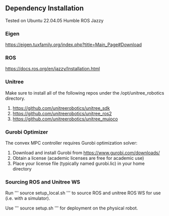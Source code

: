 


## Dependency Installation
Tested on Ubuntu 22.04.05 Humble
ROS Jazzy

### Eigen
https://eigen.tuxfamily.org/index.php?title=Main_Page#Download

### ROS
https://docs.ros.org/en/jazzy/Installation.html

### Unitree
Make sure to install all of the following repos under the /opt/unitree_robotics directory.

1. https://github.com/unitreerobotics/unitree_sdk
2. https://github.com/unitreerobotics/unitree_ros2
3. https://github.com/unitreerobotics/unitree_mujoco

### Gurobi Optimizer
The convex MPC controller requires Gurobi optimization solver:

1. Download and install Gurobi from https://www.gurobi.com/downloads/
2. Obtain a license (academic licenses are free for academic use)
3. Place your license file (typically named gurobi.lic) in your home directory
<!-- 4. Set the environment variable before running:
   ```bash
   export GRB_LICENSE_FILE="/home/daniel/gurobi.lic"
   ```
5. For persistent setup, add to your .bashrc:
   ```bash
   echo 'export GRB_LICENSE_FILE="/home/daniel/gurobi.lic"' >> ~/.bashrc
   source ~/.bashrc
   ``` -->


### Sourcing ROS and Unitree WS
Run
'''
source setup_local.sh
'''
to source ROS and unitree ROS WS for use (i.e. with a simulator). 

Use 
'''
source setup.sh
'''
for deployment on the physical robot.
